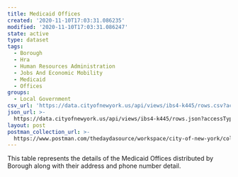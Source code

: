 ```yaml
---
title: Medicaid Offices
created: '2020-11-10T17:03:31.086235'
modified: '2020-11-10T17:03:31.086247'
state: active
type: dataset
tags:
  - Borough
  - Hra
  - Human Resources Administration
  - Jobs And Economic Mobility
  - Medicaid
  - Offices
groups:
  - Local Government
csv_url: 'https://data.cityofnewyork.us/api/views/ibs4-k445/rows.csv?accessType=DOWNLOAD'
json_url: >-
  https://data.cityofnewyork.us/api/views/ibs4-k445/rows.json?accessType=DOWNLOAD
layout: post
postman_collection_url: >-
  https://www.postman.com/thedaydasource/workspace/city-of-new-york/collection/15909983-9314e7f8-2d75-48d3-90a5-deae61d647c1
---
```

This table represents the details of the Medicaid Offices distributed by Borough along with their address and phone number detail.
